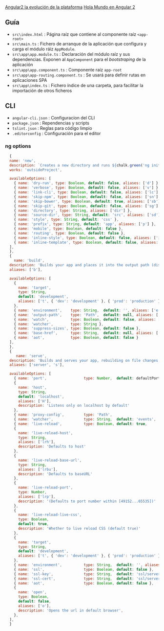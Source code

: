 [Angular2 la evolución de la plataforma](https://docs.google.com/presentation/d/1VyMGTwiM7HmNMdSCXrrYpHIej-Y8ZwZKCan7KMqvdCA/edit#slide=id.p)
[Hola Mundo en Angular 2](http://academia-binaria.com/hola-mundo-en-angular-2/)


## Guía

- `src\index.html` : Página raíz que contiene al componente raíz `<app-root>`
- `src\main.ts` : Fichero de arranque de la aplicación que configura y carga el módulo ráiz `AppModule`.
- `src\app\app.module.ts` : Declaración del módulo raíz y sus dependencias. Exponen al `AppComponent` para el *bootstraping* de la aplicación
- `src\app\app.component.ts` : Componente raíz `app-root`
- `src\app\app-routing.component.ts` : Se usará para definir rutas en aplicaciones SPA
- `src\app\index.ts` : Fichero índice de una carpeta, para facilitar la importación de otros ficheros


## CLI

- `angular-cli.json` : Configuracíon del CLI
- `package.json` : Rependencias y scripts 
- `tslint.json` : Reglas para código limpio
- `.editorconfig` : Configuración para el editor


### ng options
```javascript
  {
  name: 'new',
  description: `Creates a new directory and runs ${chalk.green('ng init')} in it.`,
  works: 'outsideProject',

  availableOptions: [
    { name: 'dry-run', type: Boolean, default: false, aliases: ['d'] },
    { name: 'verbose', type: Boolean, default: false, aliases: ['v'] },
    { name: 'link-cli', type: Boolean, default: false, aliases: ['lc'] },
    { name: 'skip-npm', type: Boolean, default: false, aliases: ['sn'] },
    { name: 'skip-bower', type: Boolean, default: true, aliases: ['sb'] },
    { name: 'skip-git', type: Boolean, default: false, aliases: ['sg'] },
    { name: 'directory', type: String, aliases: ['dir'] },
    { name: 'source-dir', type: String, default: 'src', aliases: ['sd'] },
    { name: 'style', type: String, default: 'css' },
    { name: 'prefix', type: String, default: 'app', aliases: ['p'] },
    { name: 'mobile', type: Boolean, default: false },
    { name: 'routing', type: Boolean, default: false },
    { name: 'inline-style', type: Boolean, default: false, aliases: ['is'] },
    { name: 'inline-template', type: Boolean, default: false, aliases: ['it'] }
  ],
  },
  {
    name: 'build',
  description: 'Builds your app and places it into the output path (dist/ by default).',
  aliases: ['b'],

  availableOptions: [
    {
      name: 'target',
      type: String,
      default: 'development',
      aliases: ['t', { 'dev': 'development' }, { 'prod': 'production' }]
    },
    { name: 'environment',    type: String,  default: '', aliases: ['e'] },
    { name: 'output-path',    type: 'Path',  default: null, aliases: ['o'] },
    { name: 'watch',          type: Boolean, default: false, aliases: ['w'] },
    { name: 'watcher',        type: String },
    { name: 'suppress-sizes', type: Boolean, default: false },
    { name: 'base-href',      type: String,  default: null, aliases: ['bh'] },
    { name: 'aot',            type: Boolean, default: false }
  ],
  },
  {
     name: 'serve',
  description: 'Builds and serves your app, rebuilding on file changes.',
  aliases: ['server', 's'],

  availableOptions: [
    { name: 'port',                 type: Number,  default: defaultPort,   aliases: ['p'] },
    {
      name: 'host',
      type: String,
      default: 'localhost',
      aliases: ['H'],
      description: 'Listens only on localhost by default'
    },
    { name: 'proxy-config',         type: 'Path',                          aliases: ['pc'] },
    { name: 'watcher',              type: String,  default: 'events',      aliases: ['w'] },
    { name: 'live-reload',          type: Boolean, default: true,          aliases: ['lr'] },
    {
      name: 'live-reload-host',
      type: String,
      aliases: ['lrh'],
      description: 'Defaults to host'
    },
    {
      name: 'live-reload-base-url',
      type: String,
      aliases: ['lrbu'],
      description: 'Defaults to baseURL'
    },
    {
      name: 'live-reload-port',
      type: Number,
      aliases: ['lrp'],
      description: '(Defaults to port number within [49152...65535])'
    },
    {
      name: 'live-reload-live-css',
      type: Boolean,
      default: true,
      description: 'Whether to live reload CSS (default true)'
    },
    {
      name: 'target',
      type: String,
      default: 'development',
      aliases: ['t', { 'dev': 'development' }, { 'prod': 'production' }]
    },
    { name: 'environment',          type: String,  default: '', aliases: ['e'] },
    { name: 'ssl',                  type: Boolean, default: false },
    { name: 'ssl-key',              type: String,  default: 'ssl/server.key' },
    { name: 'ssl-cert',             type: String,  default: 'ssl/server.crt' },
    { name: 'aot',                  type: Boolean, default: false },
    {
      name: 'open',
      type: Boolean,
      default: false,
      aliases: ['o'],
      description: 'Opens the url in default browser',
    },
  ],
  }
``` 
